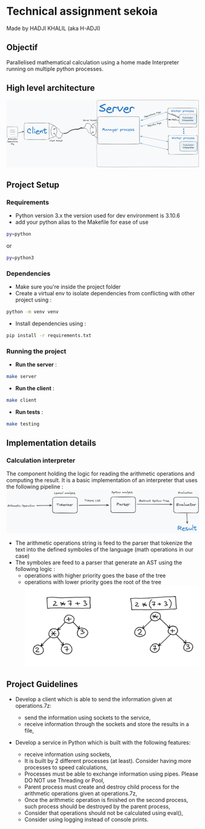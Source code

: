# Technical assignment sekoia

Made by HADJI KHALIL (aka H-ADJI)

## Objectif

Parallelised mathematical calculation using a home made Interpreter running on multiple python processes.

## High level architecture

![architecture image](/assets/IPC_calculator.png "architecture")

## Project Setup

### Requirements

- Python version 3.x the version used for dev environment is 3.10.6
- add your python alias to the Makefile for ease of use 

```sh
py=python
```

or

```sh
py=python3
```

### Dependencies

- Make sure you're inside the project folder
- Create a virtual env to isolate dependencies from conflicting with other project using :

```sh
python -m venv venv
```

- Install dependencies using :

```sh
pip install -r requirements.txt
```

### Running the project

- **Run the server** :

```sh
make server
```

- **Run the client** :

```sh
make client
```

- **Run tests** :

```sh
make testing
```
## Implementation details

### Calculation interpreter
The component holding the logic for reading the arithmetic operations and computing the result. It is a basic implementation of an interpreter that uses the following pipeline :
![Pipeline image](/assets/InterpreterPipeline.png "architecture")

- The arithmetic operations string is feed to the parser that tokenize the text into the defined symboles of the language (math operations in our case)
- The symboles are feed to a parser that generate an AST using the following logic :
  - operations with higher priority goes the base of the tree
  - operations with lower priority goes the root of the tree
![Pipeline image](/assets/AST_example2.png "architecture")

## Project Guidelines

- Develop a client which is able to send the information given at operations.7z:
  - send the information using sockets to the service,
  - receive information through the sockets and store the results in a file,

- Develop a service in Python which is built with the following features:
  - receive information using sockets,
  - It is built by 2 different processes (at least). Consider having more processes to speed calculations,
  - Processes must be able to exchange information using pipes. Please DO NOT use Threading or Pool,
  - Parent process must create and destroy child process for the arithmetic operations given at operations.7z,
  - Once the arithmetic operation is finished on the second process, such process should be destroyed by the parent process,
  - Consider that operations should not be calculated using eval(),
  - Consider using logging instead of console prints.
